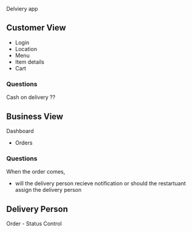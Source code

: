 Delviery  app

## Customer View
- Login 
- Location
- Menu
- Item details 
- Cart

### Questions
Cash on delivery ?? 



## Business View
Dashboard 
- Orders 

### Questions
When the order comes, 
- will the delivery person recieve notification  or should the restartuant assign the delivery person


## Delivery Person
Order 
    - Status Control




